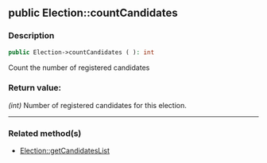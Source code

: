 ## public Election::countCandidates

### Description    

```php
public Election->countCandidates ( ): int
```

Count the number of registered candidates
    

### Return value:   

*(int)* Number of registered candidates for this election.


---------------------------------------

### Related method(s)      

* [Election::getCandidatesList](../Election%20Class/public%20Election--getCandidatesList.md)    
